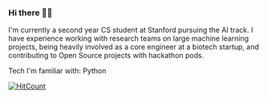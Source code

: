 ### Hi there 👋🏽

I'm currently a second year CS student at Stanford pursuing the AI track. I have experience working with research teams on large machine learning projects, being heavily involved as a core engineer at a biotech startup, and contributing to Open Source projects with hackathon pods. 

Tech I'm familiar with: 
Python 

[![HitCount](http://hits.dwyl.com/kanand77/kanand77githubio.svg)](http://hits.dwyl.com/kanand77/kanand77githubio)


<!--
**kanand77/kanand77** is a ✨ _special_ ✨ repository because its `README.md` (this file) appears on your GitHub profile.

Here are some ideas to get you started:

- 🔭 I’m currently working on ...
- 🌱 I’m currently learning ...
- 👯 I’m looking to collaborate on ...
- 🤔 I’m looking for help with ...
- 💬 Ask me about ...
- 📫 How to reach me: ...
- 😄 Pronouns: ...
- ⚡ Fun fact: ...
-->

